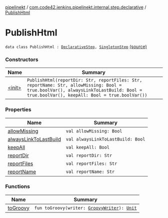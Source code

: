 [pipelinekt](../../index.md) / [com.code42.jenkins.pipelinekt.internal.step.declarative](../index.md) / [PublishHtml](./index.md)

# PublishHtml

`data class PublishHtml : `[`DeclarativeStep`](../../com.code42.jenkins.pipelinekt.core.step/-declarative-step.md)`, `[`SingletonStep`](../../com.code42.jenkins.pipelinekt.core.step/-singleton-step/index.md) [(source)](https://github.com/code42/pipelinekt/tree/master/internal/src/main/kotlin/com/code42/jenkins/pipelinekt/internal/step/declarative/PublishHtml.kt#L9)

### Constructors

| Name | Summary |
|---|---|
| [&lt;init&gt;](-init-.md) | `PublishHtml(reportDir: Str, reportFiles: Str, reportName: Str, allowMissing: Bool = true.boolVar(), alwaysLinkToLastBuild: Bool = true.boolVar(), keepAll: Bool = true.boolVar())` |

### Properties

| Name | Summary |
|---|---|
| [allowMissing](allow-missing.md) | `val allowMissing: Bool` |
| [alwaysLinkToLastBuild](always-link-to-last-build.md) | `val alwaysLinkToLastBuild: Bool` |
| [keepAll](keep-all.md) | `val keepAll: Bool` |
| [reportDir](report-dir.md) | `val reportDir: Str` |
| [reportFiles](report-files.md) | `val reportFiles: Str` |
| [reportName](report-name.md) | `val reportName: Str` |

### Functions

| Name | Summary |
|---|---|
| [toGroovy](to-groovy.md) | `fun toGroovy(writer: `[`GroovyWriter`](../../com.code42.jenkins.pipelinekt.core.writer/-groovy-writer/index.md)`): `[`Unit`](https://kotlinlang.org/api/latest/jvm/stdlib/kotlin/-unit/index.html) |
